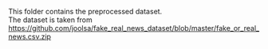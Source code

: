 This folder contains the preprocessed dataset.<br/>
The dataset is taken from https://github.com/joolsa/fake_real_news_dataset/blob/master/fake_or_real_news.csv.zip
